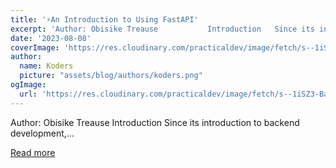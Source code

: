 ```yaml
---
title: '⚡An Introduction to Using FastAPI'
excerpt: 'Author: Obisike Treause           Introduction   Since its introduction to backend development,...'
date: '2023-08-08'
coverImage: 'https://res.cloudinary.com/practicaldev/image/fetch/s--1iSZ3-Ba--/c_imagga_scale,f_auto,fl_progressive,h_420,q_auto,w_1000/https://dev-to-uploads.s3.amazonaws.com/uploads/articles/btgfibrolnrdmzg3i8zw.png'
author:
  name: Koders
  picture: "assets/blog/authors/koders.png"
ogImage:
  url: 'https://res.cloudinary.com/practicaldev/image/fetch/s--1iSZ3-Ba--/c_imagga_scale,f_auto,fl_progressive,h_420,q_auto,w_1000/https://dev-to-uploads.s3.amazonaws.com/uploads/articles/btgfibrolnrdmzg3i8zw.png'
---
```


Author: Obisike Treause           Introduction   Since its introduction to backend development,...

[Read more](https://dev.to/refine/an-introduction-to-using-fastapi-ieh)
